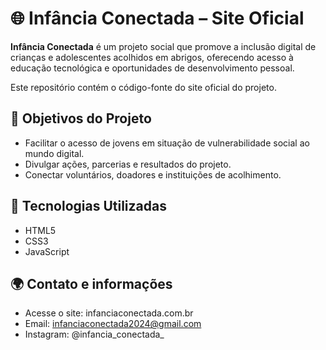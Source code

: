 # 🌐 Infância Conectada – Site Oficial

**Infância Conectada** é um projeto social que promove a inclusão digital de crianças e adolescentes acolhidos em abrigos, oferecendo acesso à educação tecnológica e oportunidades de desenvolvimento pessoal.

Este repositório contém o código-fonte do site oficial do projeto.

## 📌 Objetivos do Projeto

- Facilitar o acesso de jovens em situação de vulnerabilidade social ao mundo digital.
- Divulgar ações, parcerias e resultados do projeto.
- Conectar voluntários, doadores e instituições de acolhimento.

## 🚀 Tecnologias Utilizadas

- HTML5
- CSS3
- JavaScript


## 🌍 Contato e informações

- Acesse o site: infanciaconectada.com.br
- Email: infanciaconectada2024@gmail.com
- Instagram: @infancia_conectada_ 
